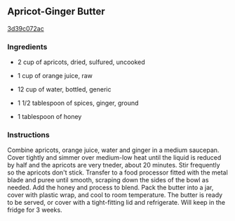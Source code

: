 ## Apricot-Ginger Butter

[3d39c072ac](http://www.food.com/recipe/apricot-ginger-butter-415727)

### Ingredients

 - 2 cup of apricots, dried, sulfured, uncooked

 - 1 cup of orange juice, raw

 - 12 cup of water, bottled, generic

 - 1 1/2 tablespoon of spices, ginger, ground

 - 1 tablespoon of honey

### Instructions

Combine apricots, orange juice, water and ginger in a medium saucepan. Cover tightly and simmer over medium-low heat until the liquid is reduced by half and the apricots are very tneder, about 20 minutes. Stir frequently so the apricots don't stick. Transfer to a food processor fitted with the metal blade and puree until smooth, scraping down the sides of the bowl as needed. Add the honey and process to blend. Pack the butter into a jar, cover with plastic wrap, and cool to room temperature. The butter is ready to be served, or cover with a tight-fitting lid and refrigerate. Will keep in the fridge for 3 weeks.